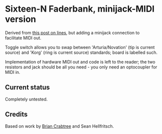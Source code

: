 # Sixteen-N Faderbank, minijack-MIDI version

Derived from [this post on lines][linespost], but adding a minijack connection to facilitate MIDI out. 

Toggle switch allows you to swap between 'Arturia/Novation' (tip is current source) and 'Korg' (ring is current source) standards; board is labelled such.

Implementation of hardware MIDI out and code is left to the reader; the two resistors and jack should be all you need - you only need an optocoupler for MIDI in.

## Current status

Completely untested.

## Credits

Based on work by [Brian Crabtree][tehn] and Sean Hellfritsch.

[linespost]: https://llllllll.co/t/sixteen-n-faderbank/3643
[tehn]: https://github.com/tehn